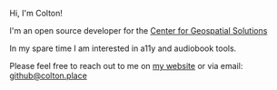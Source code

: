 Hi, I'm Colton! 

I'm an open source developer for the [Center for Geospatial Solutions](https://cgsearth.org/)

In my spare time I am interested in a11y and audiobook tools.

Please feel free to reach out to me on [my website](https://colton.place/contact/) or via email: [github@colton.place](mailto:github@colton.place)
